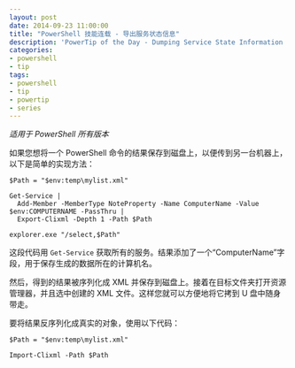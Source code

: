 ```yaml
---
layout: post
date: 2014-09-23 11:00:00
title: "PowerShell 技能连载 - 导出服务状态信息"
description: 'PowerTip of the Day - Dumping Service State Information '
categories:
- powershell
- tip
tags:
- powershell
- tip
- powertip
- series
---
```

_适用于 PowerShell 所有版本_

如果您想将一个 PowerShell 命令的结果保存到磁盘上，以便传到另一台机器上，以下是简单的实现方法：

    $Path = "$env:temp\mylist.xml"

    Get-Service |
      Add-Member -MemberType NoteProperty -Name ComputerName -Value $env:COMPUTERNAME -PassThru |
      Export-Clixml -Depth 1 -Path $Path

    explorer.exe "/select,$Path"

这段代码用 `Get-Service` 获取所有的服务。结果添加了一个“ComputerName”字段，用于保存生成的数据所在的计算机名。

然后，得到的结果被序列化成 XML 并保存到磁盘上。接着在目标文件夹打开资源管理器，并且选中创建的 XML 文件。这样您就可以方便地将它拷到 U 盘中随身带走。

要将结果反序列化成真实的对象，使用以下代码：

    $Path = "$env:temp\mylist.xml"

    Import-Clixml -Path $Path

<!--本文国际来源：[Dumping Service State Information ](http://community.idera.com/powershell/powertips/b/tips/posts/dumping-service-state-information)-->
